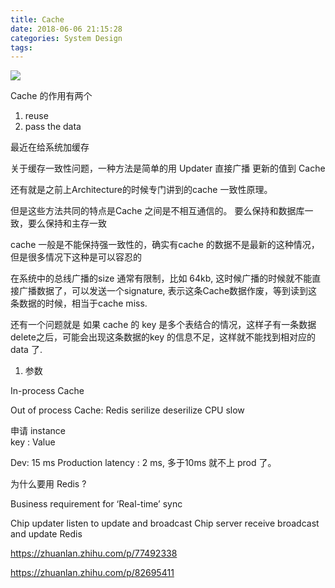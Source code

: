 ```yaml
---
title: Cache
date: 2018-06-06 21:15:28
categories: System Design
tags:
---
```



![](https://wfeng.s3.us-east-2.amazonaws.com/System-Design-Images/cache.png)

Cache 的作用有两个

1. reuse
2. pass the data


最近在给系统加缓存

关于缓存一致性问题，一种方法是简单的用 Updater 直接广播 更新的值到 Cache

还有就是之前上Architecture的时候专门讲到的cache 一致性原理。

但是这些方法共同的特点是Cache 之间是不相互通信的。 要么保持和数据库一致，要么保持和主存一致

cache 一般是不能保持强一致性的，确实有cache 的数据不是最新的这种情况，但是很多情况下这种是可以容忍的


在系统中的总线广播的size 通常有限制，比如 64kb, 这时候广播的时候就不能直接广播数据了，可以发送一个signature, 表示这条Cache数据作废，等到读到这条数据的时候，相当于cache miss.


还有一个问题就是 如果 cache 的 key 是多个表结合的情况，这样子有一条数据delete之后，可能会出现这条数据的key 的信息不足，这样就不能找到相对应的 data 了.


1. 参数 

In-process Cache

Out of process Cache: Redis serilize deserilize CPU slow

申请 instance  
key :
Value

Dev: 15 ms
Production latency : 2 ms, 多于10ms 就不上 prod 了。

为什么要用 Redis ?

Business requirement for ‘Real-time’ sync


Chip updater listen to update and broadcast
Chip server receive broadcast and update Redis


https://zhuanlan.zhihu.com/p/77492338

https://zhuanlan.zhihu.com/p/82695411










